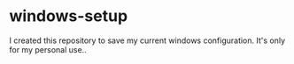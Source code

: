 # windows-setup
I created this repository to save my current windows configuration. It's only for my personal use..
